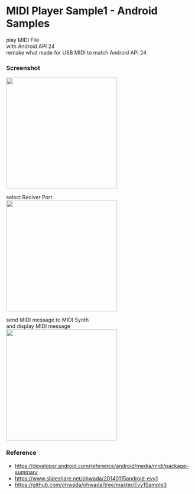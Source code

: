 MIDI Player Sample1  - Android Samples
===============

play MIDI File <br/>
with Android API 24  <br/>
remake what made for USB MIDI to match Android API 24  <br/>


### Screenshot <br/>
<image src="https://raw.githubusercontent.com/ohwada/Android_Samples/master/MidiPlayerSample1/screenshot/screenshot_midi_player_main.png" width="300" /><br/>

select Reciver Port<br/>
<image src="https://raw.githubusercontent.com/ohwada/Android_Samples/master/MidiPlayerSample1/screenshot/screenshot_midi_player_port.png" width="300" /><br/>

send MIDI message to MIDI Synth <br/>
and display MIDI message <br/>
<image src="https://raw.githubusercontent.com/ohwada/Android_Samples/master/MidiPlayerSample1/screenshot/screenshot_midi_player_play.png" width="300" /><br/>


### Reference <br/>
* https://developer.android.com/reference/android/media/midi/package-summary
* https://www.slideshare.net/ohwada/20140115android-evy1
* https://github.com/ohwada/ohwada/tree/master/Evy1Sample3
